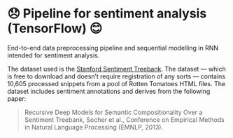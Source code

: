 #  😞 Pipeline for sentiment analysis (TensorFlow) 😊

End-to-end data preprocessing pipeline and sequential modelling in RNN intended for sentiment analysis.

The dataset used is the [Stanford Sentiment Treebank](https://nlp.stanford.edu/sentiment/code.html). The dataset — which is free to download and doesn’t require registration of any sorts — contains 10,605 processed snippets from a pool of Rotten Tomatoes HTML files. The dataset includes sentiment annotations and derives from the following paper:

> Recursive Deep Models for Semantic Compositionality Over a Sentiment Treebank, Socher et al., Conference on Empirical Methods in Natural Language Processing (EMNLP, 2013).